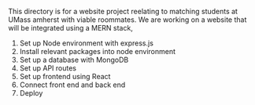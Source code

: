 This directory is for a website project reelating to matching students at UMass amherst with viable roommates. We are working on a
website that will be integrated using a MERN stack,
1. Set up Node environment with express.js
2. Install relevant packages into node environment
3. Set up a database with MongoDB
4. Set up API routes
5. Set up frontend using React
6. Connect front end and back end
7. Deploy